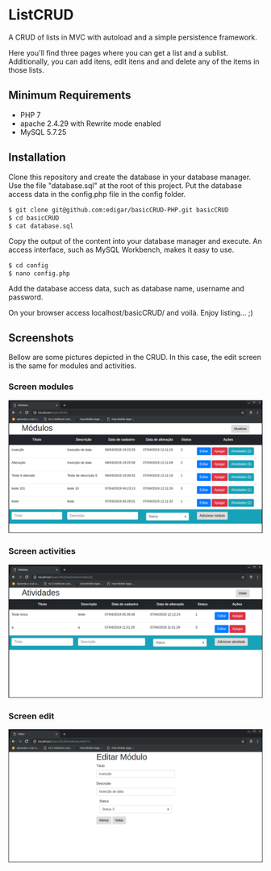 # ListCRUD

A CRUD of lists in MVC with autoload and a simple persistence framework.

Here you'll find three pages where you can get a list and a sublist. Additionally, you can add itens, edit itens and and delete any of the items in those lists.

## Minimum Requirements

- PHP 7
- apache 2.4.29 with Rewrite mode enabled
- MySQL 5.7.25

## Installation

Clone this repository and create the database in your database manager. Use the file "database.sql" at the root of this project. Put the database access data in the config.php file in the config folder.

```
$ git clone git@github.com:edigar/basicCRUD-PHP.git basicCRUD
$ cd basicCRUD
$ cat database.sql
```
Copy the output of the content into your database manager and execute. An access interface, such as MySQL Workbench, makes it easy to use.

```
$ cd config
$ nano config.php
```
Add the database access data, such as database name, username and password.

On your browser access localhost/basicCRUD/ and voilà. Enjoy listing... ;)

## Screenshots

Bellow are some pictures depicted in the CRUD. In this case, the edit screen is the same for modules and activities.

### Screen modules

![Screenshot](Modules.png "Modules")

### Screen activities

![Screenshot](Activities.png "Activities")

### Screen edit

![Screenshot](Edit.png "Edit")